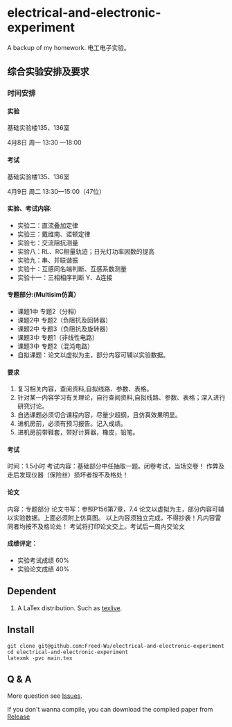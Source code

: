 electrical-and-electronic-experiment
====================================

A backup of my homework. 电工电子实验。

## 综合实验安排及要求

### 时间安排

#### 实验

基础实验楼135、136室

4月8日  周一    13:30 —18:00

#### 考试

基础实验楼135、136室

4月9日   周二   13:30—15:00（47位）

#### 实验、考试内容:

- 实验二：直流叠加定律
- 实验三：戴维南、诺顿定律
- 实验七：交流阻抗测量
- 实验八：RL、RC相量轨迹；日光灯功率因数的提高
- 实验九：串、并联谐振
- 实验十：互感同名端判断、互感系数测量
- 实验十一：三相相序判断 Y、Δ连接

#### 专题部分:(Multisim仿真）

- 课题1中  专题2（分相）
- 课题2中  专题2（负阻抗及回转器）
- 课题2中  专题3（负阻抗及旋转器）
- 课题3中  专题1（非线性电路）
- 课题3中  专题2（混沌电路）
- 自拟课题：论文以虚拟为主，部分内容可辅以实验数据。

#### 要求

1. 复习相关内容，查阅资料,自拟线路、参数、表格。
2. 针对某一内容学习有关理论，自行查阅资料,自拟线路、参数、表格；深入进行研究讨论。
3. 自选课题必须切合课程内容，尽量少超纲，且仿真效果明显。
4. 进机房前，必须有预习报告。记入成绩。
5. 进机房前带鞋套，带好计算器，橡皮，铅笔。

#### 考试

时间：1.5小时
考试内容：基础部分中任抽取一题。闭卷考试，当场交卷！
作弊及走后发现仪器（保险丝）损坏者按不及格处！

#### 论文

内容：专题部分
论文书写：参照P156第7章，7.4
论文以虚拟为主，部分内容可辅以实验数据。上面必须附上仿真图。
以上内容须独立完成，不得抄袭！凡内容雷同者均按不及格论处！
考试将打印论文交上。考试后一周内交论文

#### 成绩评定：

- 实验考试成绩  60%
- 实验论文成绩  40%

Dependent
---------

1.  A LaTex distribution. Such as [texlive].

Install
-------

``` {.zsh}
git clone git@github.com:Freed-Wu/electrical-and-electronic-experiment
cd electrical-and-electronic-experiment
latexmk -pvc main.tex
```

Q & A
-----

More question see [Issues].

If you don't wanna compile, you can download the complied paper from
[Release]

  [texlive]: https://github.com/TeX-Live/texlive-source
  [Issues]: https://github.com/Freed-Wu/electrical-and-electronic-experiment/issues
  [Release]: https://github.com/Freed-Wu/electrical-and-electronic-experiment/releases/

